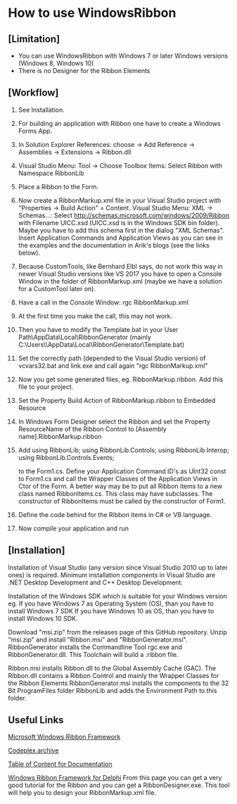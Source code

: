 # How to use WindowsRibbon

## [Limitation]
- You can use WindowsRibbon with Windows 7 or later Windows versions (Windows 8, Windows 10)
- There is no Designer for the Ribbon Elements

## [Workflow]
1. See Installation.

2. For building an application with Ribbon one have to create a Windows Forms App.

3. In Solution Explorer References: choose -> Add Reference -> Assemblies -> Extensions -> Ribbon.dll

4. Visual Studio  Menu: Tool -> Choose Toolbox Items: Select Ribbon with Namespace RibbonLib

5. Place a Ribbon to the Form.

6. Now create a RibbonMarkup.xml file in your Visual Studio project with "Properties -> Build Action" = Content. 
    Visual Studio Menu: XML -> Schemas...: Select http://schemas.microsoft.com/windows/2009/Ribbon with Filename UICC.xsd (UICC.xsd is in the Windows SDK bin folder). Maybe you have to add this schema first in the dialog "XML Schemas".
    Insert Application Commands and Application Views as you can see in the examples and the documentation in Arik's blogs (see the links below).

7. Because CustomTools, like Bernhard Elbl says, do not work this way in newer Visual Studio versions like VS 2017 you have to
    open a Console Window in the folder of RibbonMarkup.xml (maybe we have a solution for a CustomTool later on).

8. Have a call in the Console Window: rgc RibbonMarkup.xml

9. At the first time you make the call, this may not work.

10. Then you have to modify the Template.bat in your User Path\AppData\Local\RibbonGenerator (mainly C:\Users\\<user>\AppData\Local\RibbonGenerator\Template.bat)

11. Set the correctly path (depended to the Visual Studio version) of vcvars32.bat and link.exe and call again "rgc RibbonMarkup.xml"

12. Now you get some generated files, eg. RibbonMarkup.ribbon. Add this file to your project.

13. Set the Property Build Action of RibbonMarkup.ribbon to Embedded Resource

14. In Windows Form Designer select the Ribbon and set the Property ResourceName of the Ribbon Control to [Assembly name].RibbonMarkup.ribbon

15. Add
      using RibbonLib;
      using RibbonLib.Controls;
      using RibbonLib.Interop;
      using RibbonLib.Controls.Events;

     to the Form1.cs. Define your Application Command ID's as UInt32 const to Form1.cs and call the Wrapper Classes of the Application Views in Ctor of the Form.
     A better way may be to put all Ribbon items to a new class named RibbonItems.cs. This class may  have subclasses. The constructor of RibbonItems must be called by the constructor of Form1.

16. Define the code behind for the Ribbon items in C# or VB language.

17. Now compile your application and run


## [Installation]
Installation of Visual Studio (any version since Visual Studio 2010 up to later ones) is required.
Minimum installation components in Visual Studio are .NET Desktop Development and C++ Desktop Development.

Installation of the Windows SDK which is suitable for your Windows version
eg. If you have Windows 7 as Operating System (OS), than you have to install Windows 7 SDK
If you have Windows 10 as OS, than you have to install Windows 10 SDK.

Download "msi.zip" from the releases page of this GitHub repository. Unzip "msi.zip" and install "Ribbon.msi" and "RibbonGenerator.msi".
RibbonGenerator installs the Commandline Tool rgc.exe and RibbonGenerator.dll. This Toolchain will build a .ribbon file.

Ribbon.msi installs Ribbon.dll to the Global Assembly Cache (GAC). The Ribbon.dll contains a Ribbon Control and mainly the Wrapper Classes for the Ribbon Elements
RibbonGenerator.msi installs the components to the 32 Bit ProgramFiles folder RibbonLib and adds the Environment Path to this folder.

## Useful Links
[Microsoft Windows Ribbon Framework](https://docs.microsoft.com/en-us/windows/win32/windowsribbon/-uiplat-windowsribbon-entry)

[Codeplex archive](https://archive.codeplex.com/?p=windowsribbon)

[Table of Content for Documentation](https://www.codeproject.com/Articles/55599/Windows-Ribbon-for-WinForms-Part-Table-of-Conten)

[Windows Ribbon Framework for Delphi](https://bilsen.com/windowsribbon/index.shtml)
From this page you can get a very good tutorial for the Ribbon and you can get a RibbonDesigner.exe. This tool will help you to design your RibbonMarkup.xml file.

